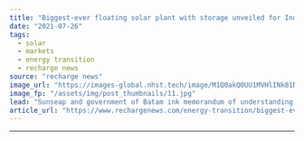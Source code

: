 ```yaml
---
title: "Biggest-ever floating solar plant with storage unveiled for Indonesian island reservoir"
date: "2021-07-26"
tags: 
  - solar
  - markets
  - energy transition
  - recharge news
source: "recharge news"
image_url: "https://images-global.nhst.tech/image/M1Q0akQ0UU1MVHlINk81NmJzKzBWWk4vY1YzZStXaVFLUXhjSzhpWWduND0=/nhst/binary/2e68af4b61dfa304af08c57b7d3bd3f8"
image_fp: "/assets/img/post_thumbnails/11.jpg"
lead: "Sunseap and government of Batam ink memorandum of understanding to build $2bn gigascale array on giant water reservoir on coast of Asian island"
article_url: "https://www.rechargenews.com/energy-transition/biggest-ever-floating-solar-plant-with-storage-unveiled-for-indonesian-island-reservoir/2-1-1044685"
---
```


---
